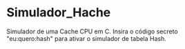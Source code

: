 # Simulador_Hache
Simulador de uma Cache CPU em C. Insira o código secreto "eu:quero:hash" para ativar o simulador de tabela Hash.
